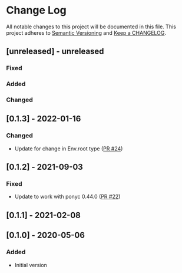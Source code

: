 # Change Log

All notable changes to this project will be documented in this file. This project adheres to [Semantic Versioning](http://semver.org/) and [Keep a CHANGELOG](http://keepachangelog.com/).

## [unreleased] - unreleased

### Fixed


### Added


### Changed


## [0.1.3] - 2022-01-16

### Changed

- Update for change in Env.root type ([PR #24](https://github.com/ponylang/peg/pull/24))

## [0.1.2] - 2021-09-03

### Fixed

- Update to work with ponyc 0.44.0 ([PR #22](https://github.com/ponylang/peg/pull/22))

## [0.1.1] - 2021-02-08

## [0.1.0] - 2020-05-06

### Added

- Initial version

